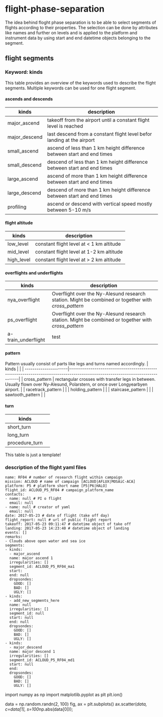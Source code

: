 # flight-phase-separation

The idea behind floght phase separation is to be able to select segments of flights according to their properties. The selection can be done by attributes like names and further on levels and is applied to the platform and instrument data by using start and end datetime objects belonging to the segment.

## flight segments
### Keyword: kinds
This table provides an overview of the keywords used to describe the flight segments. Multiple keywords can be used for one flight segment.

#### ascends and descends
| kinds           | description                                                              |
| --------------- | ------------------------------------------------------------------------ |
| major_ascend    | takeoff from the airport until a constant flight level is reached        |
| major_descend   | last descend from a constant flight level befor landing at the airport   |
| small_ascend    | ascend of less than 1 km height difference between start and end times   |
| small_descend   | descend of less than 1 km height difference between start and end times  |
| large_ascend    | ascend of more than 1 km height difference between start and end times   |
| large_descend   | descend of more than 1 km height difference between start and end times  |
| profiling       | ascend or descend with vertical speed mostly between 5-10 m/s            |

#### flight altitude
| kinds         | description                                     |
| ------------- | ----------------------------------------------- |
| low_level     | constant flight level at < 1 km altitude        |
| mid_level     | constant flight level at 1-2 km altitude        |
| high_level    | constant flight level at > 2 km altitude        |

#### overflights and underflights
| kinds               | description                                                                                         |
| ------------------- | --------------------------------------------------------------------------------------------------- |
| nya_overflight      | Overflight over the Ny-Alesund research station. Might be combined or together with *cross_pattern* |
| ps_overflight       | Overflight over the Ny-Alesund research station. Might be combined or together with *cross_pattern* |
| a-train_underflight | test        |

#### pattern

Pattern usually consist of parts like legs and turns named accordingly. 
| kinds                 |                                                                                                                                  |
| ----------------------|----------------------------------------------------------------------------------------------------------------------------------|
| cross_pattern         | rectangular crosses with transfer legs in between. Usually flown over Ny-Alesund, Polarstern, or once over Longyearbyen airport. | 
| racetrack_pattern     | |
| holding_pattern       | |
| staircase_pattern     | |
| sawtooth_pattern      | |

#### turn
| kinds          |             |
|----------------|-------------|
| short_turn     |             |
| long_turn      |             |
| procedure_turn |             |

This table is just a template!

### description of the flight yaml files
```
name: RF04 # number of research flight within campaign
mission: ACLOUD # name of campaign [ACLOUD|AFLUX|MOSAiC-ACA]
platform: P5 # platform short name [P5|P6|HALO]
flight_id: ACLOUD_P5_RF04 # campaign_platform_name
contacts:
- name: null # PI o flight
  email: null
- name: null # creator of yaml
  email: null
date: 2017-05-23 # date of flight (take off day)
flight_report: null # url of public flight report
takeoff: 2017-05-23 09:11:47 # datetime object of take off
landing: 2017-05-23 14:23:40 # datetime object of landing
events: []
remarks:
- Clouds above open water and sea ice
segments:
- kinds:
  - major_ascend
  name: major ascend 1
  irregularities: []
  segment_id: ACLOUD_P5_RF04_ma1
  start: 
  end: null
  dropsondes:
    GOOD: []
    BAD: []
    UGLY: []
- kinds:
  - add_new_segments_here
  name: null
  irregularities: []
  segment_id: null
  start: null
  end: null
  dropsondes:
    GOOD: []
    BAD: []
    UGLY: []
- kinds:
  - major_descend
  name: major descend 1
  irregularities: []
  segment_id: ACLOUD_P5_RF04_md1
  start: null
  end: 
  dropsondes:
    GOOD: []
    BAD: []
    UGLY: []
```

import numpy as np
import matplotlib.pyplot as plt
plt.ion()

data = np.random.randn(2, 100)
fig, ax = plt.subplots()
ax.scatter(*data, c=data[1], s=100*np.abs(data[0]));